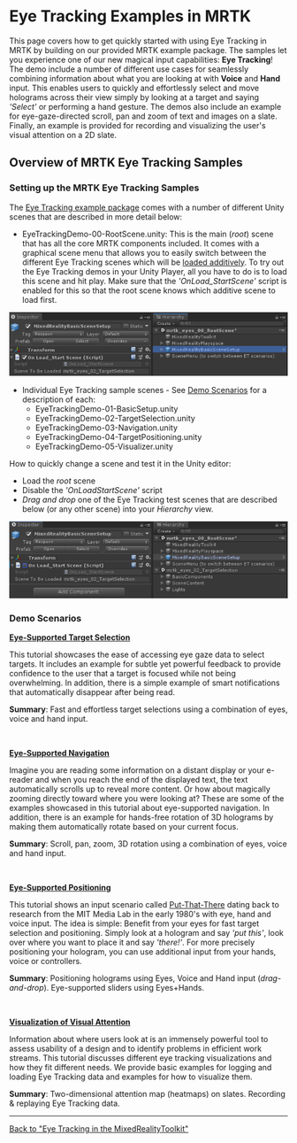 # Eye Tracking Examples in MRTK
This page covers how to get quickly started with using Eye Tracking in MRTK by building on our provided MRTK example package.
The samples let you experience one of our new magical input capabilities: **Eye Tracking**! 
The demo include a number of different use cases for seamlessly combining information about what you are looking at with **Voice** and **Hand** input. 
This enables users to quickly and effortlessly select and move holograms across their view simply by looking at a target and saying _'Select'_ or performing a hand gesture. 
The demos also include an example for eye-gaze-directed scroll, pan and zoom of text and images on a slate. 
Finally, an example is provided for recording and visualizing the user's visual attention on a 2D slate.


## Overview of MRTK Eye Tracking Samples

### Setting up the MRTK Eye Tracking Samples

The [Eye Tracking example package](https://github.com/Microsoft/MixedRealityToolkit-Unity/tree/mrtk_release/Assets/MixedRealityToolkit.Examples/Demos/EyeTracking) comes with a number of different Unity scenes that are described in more detail below:

- EyeTrackingDemo-00-RootScene.unity:
This is the main (_root_) scene that has all the core MRTK components included.
It comes with a graphical scene menu that allows you to easily switch between the different Eye Tracking scenes which will be [loaded additively](href:https://docs.unity3d.com/ScriptReference/SceneManagement.LoadSceneMode.Additive.html).
To try out the Eye Tracking demos in your Unity Player, all you have to do is to load this scene and hit play.
Make sure that the _'OnLoad_StartScene'_ script is enabled for this so that the root scene knows which additive scene to load first.

![Example for the OnLoad_StartScene script](../Images/EyeTracking/mrtk_et_rootscene_onload.png)

- Individual Eye Tracking sample scenes - See [Demo Scenarios](#demo-scenarios) for a description of each:
  - EyeTrackingDemo-01-BasicSetup.unity
  - EyeTrackingDemo-02-TargetSelection.unity
  - EyeTrackingDemo-03-Navigation.unity
  - EyeTrackingDemo-04-TargetPositioning.unity
  - EyeTrackingDemo-05-Visualizer.unity

How to quickly change a scene and test it in the Unity editor:
- Load the _root_ scene
- Disable the _'OnLoadStartScene'_ script
- _Drag and drop_ one of the Eye Tracking test scenes that are described below (or any other scene) into your _Hierarchy_ view.

![Example for the OnLoad_StartScene script](../Images/EyeTracking/mrtk_et_rootscene_onload2.png)
  
### Demo Scenarios
[**Eye-Supported Target Selection**](EyeTracking_TargetSelection.md)

This tutorial showcases the ease of accessing eye gaze data to select targets. 
It includes an example for subtle yet powerful feedback to provide confidence to the user that a target is focused while not being overwhelming.
In addition, there is a simple example of smart notifications that automatically disappear after being read. 

**Summary**: Fast and effortless target selections using a combination of eyes, voice and hand input.

<br>


[**Eye-Supported Navigation**](EyeTracking_Navigation.md)

Imagine you are reading some information on a distant display or your e-reader and when you reach the end of the displayed text, the text automatically scrolls up to reveal more content. 
Or how about magically zooming directly toward where you were looking at? 
These are some of the examples showcased in this tutorial about eye-supported navigation.
In addition, there is an example for hands-free rotation of 3D holograms by making them automatically rotate based on your current focus. 

**Summary**: Scroll, pan, zoom, 3D rotation using a combination of eyes, voice and hand input.

<br>


[**Eye-Supported Positioning**](EyeTracking_Positioning.md)

This tutorial shows an input scenario called [Put-That-There](https://youtu.be/CbIn8p4_4CQ) dating back to research from the MIT Media Lab in the early 1980's with eye, hand and voice input.
The idea is simple: Benefit from your eyes for fast target selection and positioning. 
Simply look at a hologram and say _'put this'_, look over where you want to place it and say _'there!'_. 
For more precisely positioning your hologram, you can use additional input from your hands, voice or controllers. 

**Summary**: Positioning holograms using Eyes, Voice and Hand input (*drag-and-drop*). Eye-supported sliders using Eyes+Hands. 

<br>


[**Visualization of Visual Attention**](EyeTracking_Visualization.md)

Information about where users look at is an immensely powerful tool to assess usability of a design and to identify problems in efficient work streams. 
This tutorial discusses different eye tracking visualizations and how they fit different needs. 
We provide basic examples for logging and loading Eye Tracking data and examples for how to visualize them. 

**Summary**: Two-dimensional attention map (heatmaps) on slates. Recording & replaying Eye Tracking data.

---
[Back to "Eye Tracking in the MixedRealityToolkit"](EyeTracking_Main.md)
